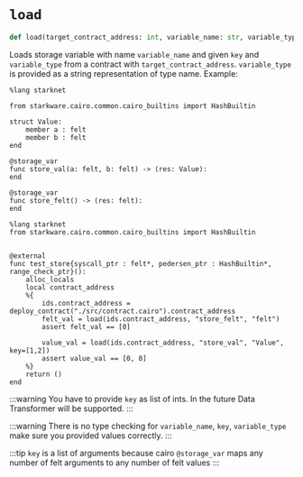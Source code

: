 # `load`
```python
def load(target_contract_address: int, variable_name: str, variable_type: List[int], key: Optional[List[int]] = None) -> List[int]:
```
Loads storage variable with name `variable_name` and given `key` and `variable_type` from a contract with `target_contract_address`.
`variable_type` is provided as a string representation of type name.
Example:

```cairo title="./src/contract.cairo"
%lang starknet

from starkware.cairo.common.cairo_builtins import HashBuiltin

struct Value:
    member a : felt
    member b : felt
end

@storage_var
func store_val(a: felt, b: felt) -> (res: Value):
end

@storage_var
func store_felt() -> (res: felt):
end
```

```cairo title="./test/test_store.cairo"
%lang starknet
from starkware.cairo.common.cairo_builtins import HashBuiltin


@external
func test_store{syscall_ptr : felt*, pedersen_ptr : HashBuiltin*, range_check_ptr}():
    alloc_locals
    local contract_address
    %{
        ids.contract_address = deploy_contract("./src/contract.cairo").contract_address
        felt_val = load(ids.contract_address, "store_felt", "felt")
        assert felt_val == [0]

        value_val = load(ids.contract_address, "store_val", "Value", key=[1,2])
        assert value_val == [0, 0]
    %}
    return ()
end

```

:::warning
You have to provide `key` as list of ints. In the future Data Transformer will be supported.
:::

:::warning
There is no type checking for `variable_name`, `key`, `variable_type` make sure you provided values correctly.
:::

:::tip
`key` is a list of arguments because cairo `@storage_var` maps any number of felt arguments to any number of felt values
:::
